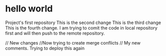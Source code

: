 # hello world
Project's first repository
This is the second change
This is the third change
This is the fourth change. I am trying to comit the code in local repository first and will then push to the remote repository. 

// New changes
//Now trying to create merge conflicts
// My new comments. Trying to deploy this again